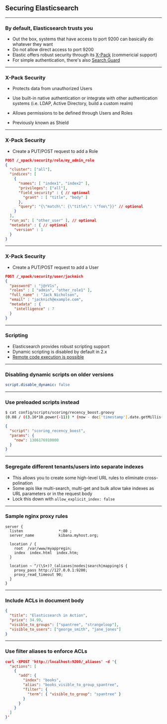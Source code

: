   ## Securing Elasticsearch

---

### By default, Elasticsearch trusts you

* Out the box, systems that have access to port 9200 can basically do whatever they want
* Do not allow direct access to port 9200
* Elastic offers robust security through its [X-Pack](https://www.elastic.co/products/x-pack) (commericial support)
* For simple authentication, there's also [Search Guard](https://floragunn.com/searchguard/)

---

### X-Pack Security

* Protects data from unauthorized Users

* Use built-in native authentication or integrate with other authentication systems (i.e. LDAP, Active Directory, build a custom realm)

* Allows permissions to be defined through Users and Roles
* Previously known as Shield

---

### X-Pack Security

* Create a PUT/POST request to add a Role

```json
POST /_xpack/security/role/my_admin_role
{
  "cluster": ["all"],
  "indices": [
    {
      "names": [ "index1", "index2" ],
      "privileges": ["all"],
      "field_security" : { // optional
        "grant" : [ "title", "body" ]
      },
      "query": "{\"match\": {\"title\": \"foo\"}}" // optional
    }
  ],
  "run_as": [ "other_user" ], // optional
  "metadata" : { // optional
    "version" : 1
  }
}
```

---

### X-Pack Security

* Create a PUT/POST request to add a User

```json
POST /_xpack/security/user/jacknich
{
  "password" : "j@rV1s",
  "roles" : [ "admin", "other_role1" ],
  "full_name" : "Jack Nicholson",
  "email" : "jacknich@example.com",
  "metadata" : {
    "intelligence" : 7
  }
}
```

---

### Scripting

* Elasticsearch provides robust scripting support
* Dynamic scripting is disabled by default in 2.x
* [Remote code execution is possible](http://blog.liftsecurity.io/2013/11/30/elasticsearch-command-execution-using-script)

---

### Disabling dynamic scripts on older versions

```yaml
script.disable_dynamic: false
```

---

### Use preloaded scripts instead

```bash
$ cat config/scripts/scoring/recency_boost.groovy
(0.08 / ((3.16*10.power(-11)) * (now - doc['timestamp'].date.getMillis()).abs() + 0.05)) + 1.0
```

```json
{
  "script": "scoring_recency_boost",
  "params": {
    "now": 1386176910000
  }
}
 ```

---

### Segregate different tenants/users into separate indexes

* This allows you to create some high-level URL rules to eliminate cross-polination
* Some apis like multi-search, multi-get and bulk allow take indexes as URL parameters or in the request body
* Lock this down with `allow_explicit_index: false`

---

### Sample nginx proxy rules

```nginx
server {
  listen                *:80 ;
  server_name           kibana.myhost.org;

  location / {
    root  /var/www/myappregin;
    index  index.html  index.htm;
  }

  location ~ ^/(\S+)?_(aliases|nodes|search|mapping)$ {
    proxy_pass http://127.0.0.1:9200;
    proxy_read_timeout 90;
  }
}
```

---

### Include ACLs in document body

```json
{
  "title": "Elasticsearch in Action",
  "price": 34.99,
  "visible_to_groups": ["spantree", "strangeloop"],
  "visible_to_users": ["george_smith", "jane_jones"]
}
```

---

### Use filter aliases to enforce ACLs

```json
curl -XPOST 'http://localhost:9200/_aliases' -d '{
  "actions": [
    {
      "add": {
        "index": "books",
        "alias": "books_visible_to_group_spantree",
        "filter": {
          "term": { "visible_to_group": "spantree" }
        }
      }
    }
  ]
}'
```
